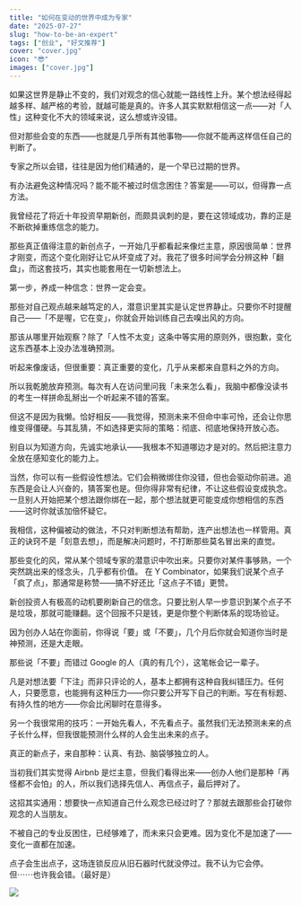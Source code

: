 ```yaml
---
title: "如何在变动的世界中成为专家"
date: "2025-07-27"
slug: "how-to-be-an-expert"
tags: ["创业", "好文推荐"]
cover: "cover.jpg"
icon: "😎"
images: ["cover.jpg"]
---
```

如果这世界是静止不变的，我们对观念的信心就能一路线性上升。某个想法经得起越多样、越严格的考验，就越可能是真的。许多人其实默默相信这一点——对「人性」这种变化不大的领域来说，这么想或许没错。



但对那些会变的东西——也就是几乎所有其他事物——你就不能再这样信任自己的判断了。



专家之所以会错，往往是因为他们精通的，是一个早已过期的世界。



有办法避免这种情况吗？能不能不被过时信念困住？答案是——可以，但得靠一点方法。



我曾经花了将近十年投资早期新创，而颇具讽刺的是，要在这领域成功，靠的正是不断砍掉重练信念的能力。



那些真正值得注意的新创点子，一开始几乎都看起来像烂主意，原因很简单：世界才刚变，而这个变化刚好让它从坏变成了对。我花了很多时间学会分辨这种「翻盘」，而这套技巧，其实也能套用在一切新想法上。



第一步，养成一种信念：世界一定会变。



那些对自己观点越来越笃定的人，潜意识里其实是认定世界静止。只要你不时提醒自己——「不是喔，它在变」，你就会开始训练自己去嗅出风的方向。



那该从哪里开始观察？除了「人性不太变」这条中等实用的原则外，很抱歉，变化这东西基本上没办法准确预测。



听起来像废话，但很重要：真正重要的变化，几乎从来都来自意料之外的方向。



所以我乾脆放弃预测。每次有人在访问里问我「未来怎么看」，我脑中都像没读书的考生一样拼命乱掰出一个听起来不错的答案。



但这不是因为我懒。恰好相反——我觉得，预测未来不但命中率可怜，还会让你思维变得僵硬。与其乱猜，不如选择更实际的策略：彻底、彻底地保持开放心态。



别自以为知道方向，先诚实地承认——我根本不知道哪边才是对的。然后把注意力全放在感知变化的能力上。



当然，你可以有一些假设性想法。它们会稍微绑住你没错，但也会驱动你前进。追东西是会让人兴奋的，猜答案也是。但你得非常有纪律，不让这些假设变成执念。
一旦别人开始把某个想法跟你绑在一起，那个想法就更可能变成你想相信的东西——这时你就该加倍怀疑它。



我相信，这种偏被动的做法，不只对判断想法有帮助，连产出想法也一样管用。真正的诀窍不是「刻意去想」，而是解决问题时，不打断那些莫名冒出来的直觉。



那些变化的风，常从某个领域专家的潜意识中吹出来。只要你对某件事够熟，一个突然跳出来的怪念头，几乎都有价值。
在 Y Combinator，如果我们说某个点子「疯了点」，那通常是称赞——搞不好还比「这点子不错」更赞。



新创投资人有极高的动机要刷新自己的信念。只要比别人早一步意识到某个点子不是垃圾，那就可能赚翻。这个回报不只是钱，更是你整个判断体系的现场验证。



因为创办人站在你面前，你得说「要」或「不要」，几个月后你就会知道你当时是神预测，还是大走眼。



那些说「不要」而错过 Google 的人（真的有几个），这笔帐会记一辈子。



凡是对想法要「下注」而非只评论的人，基本上都拥有这种自我纠错压力。任何人，只要愿意，也能拥有这种压力——你只要公开写下自己的判断。写在有标题、有持久性的地方——你会比闲聊时在意得多。



另一个我很常用的技巧：一开始先看人，不先看点子。虽然我们无法预测未来的点子长什么样，但我很能预测什么样的人会生出未来的点子。



真正的新点子，来自那种：认真、有劲、脑袋够独立的人。



当初我们其实觉得 Airbnb 是烂主意，但我们看得出来——创办人他们是那种「再怪都不会怕」的人，所以我们选择先信人、再信点子，最后押对了。



这招其实通用：想要快一点知道自己什么观念已经过时了？那就去跟那些会打破你观念的人当朋友。



不被自己的专业反困住，已经够难了，而未来只会更难。因为变化不是加速了——变化一直都在加速。



点子会生出点子，这场连锁反应从旧石器时代就没停过。我不认为它会停。
但⋯⋯也许我会错。（最好是）




![](https://prod-files-secure.s3.us-west-2.amazonaws.com/112d0858-5090-4d34-a606-b75eb8d65fd2/46476355-9cf3-4e99-9b7a-3531bc426380/1000202064.png?X-Amz-Algorithm=AWS4-HMAC-SHA256&X-Amz-Content-Sha256=UNSIGNED-PAYLOAD&X-Amz-Credential=ASIAZI2LB466X6LXESPQ%2F20250822%2Fus-west-2%2Fs3%2Faws4_request&X-Amz-Date=20250822T064711Z&X-Amz-Expires=3600&X-Amz-Security-Token=IQoJb3JpZ2luX2VjELb%2F%2F%2F%2F%2F%2F%2F%2F%2F%2FwEaCXVzLXdlc3QtMiJGMEQCIHAkFc5SoT%2BZn%2BNhtnU6TuyDB4Cdr5fbx36KF%2FzwTfSXAiA1zCQJabKaSWd8dwvGOU4dFCvLLSzjSuK2qsZHU%2FxPCSqIBAj%2F%2F%2F%2F%2F%2F%2F%2F%2F%2F%2F8BEAAaDDYzNzQyMzE4MzgwNSIMPqkJGrxU9mfM3NxTKtwDncouk5%2FzRUAiQp4MlhYCvuuT6nYCRLMmPUvFsUW2rXr0UL5Q%2FB7fCv51e8y0PY9EnBrI6GFgEFb6LwemZIOYouD3us6xb63HBo7MtXPD2Gh0Wrk%2B%2FGxQgavHr7kM1ZZebvJvpgP6qpCPCJ%2F94q%2Bh85z%2FFKmFHUddC04WbKxXtYibhQh5qmR6ARD92%2Ffs7QQQzwyj%2F9sYr1ask9FasMPwIbwGKN7iMAKq3BdSof0DmzMne%2BFNiacUxoXV9MRAb2t2q%2FKnMeZ%2BjySFtBUoOv5Q8cyU1w1XARc1p860q7J36SdwAx1wstSY%2FuLJH%2BIic8nG%2F6XsgE2yGZN3ecXPspC%2FaI%2FSzziz06QPZdLD9ernb%2BBveZOvDjlgukSfJS%2F1Sb%2FUjVTDwYPIh7zPQxAaXrasgvbTbI8i0ZSijbj8BVDTc9syumYJ9e%2B2NaNNYB0u%2BklDegqYuBET0C%2BuF0lYoJ8OPz%2F5%2BNVg5fnCFx67TaSkAxiN5eDEIIaU2gCb%2FGtIxc%2F80dAKmkcZr1ZEQBBwh%2FPZ9%2BFZZQYu%2FEwjf7f5NK17Xa6rO%2F61ee2Y8zyoURlDHyuDCQvu97mcCCQL2lramRjbpv521hHtTWXEfMqdic3Qi1C%2Bo326vEFB4cBnmfkwh5egxQY6pgEBxr53ycwjOyl7Xfs9TJc9%2Bf6Jk%2F%2Fow1YBaUl%2Fk7RLd30ccrnWrMBWEWbBv%2FQ5hAOvviw6uasmJP8%2FAVch8AClOzBOZITbYlLLY3COG0r%2BwF7i32YOzpM67jP6xrQ82OiPGyK5e%2Fcjb8YTZVqnY8tbEWVBIM7c%2F7ErQWeJwG7jNqKNxtrPLuvACGlCa1yxPZT%2B%2BXf471O2v2ksSyHc7pgq507xu0Xq&X-Amz-Signature=60dad7506ec4a35104979ec413a0abc75fe093f284a993edcfe04e450b24ba31&X-Amz-SignedHeaders=host&x-amz-checksum-mode=ENABLED&x-id=GetObject)

